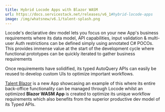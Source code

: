 ```yaml
---
title: Hybrid Locode Apps with Blazor WASM
url: https://docs.servicestack.net/releases/v6_1#hybrid-locode-apps
image: /img/whatsnew/v6.1/talent-splash.png
---
```


Locode's declarative dev model lets you focus on your new App's business requirements where its data model, API capabilities, input validation & multi-user Auth restrictions can be defined simply using annotated C# POCOs.
This provides immense value at the start of the development cycle where functional prototypes can be quickly iterated to gather business requirements

Once requirements have solidified, its typed AutoQuery APIs can easily be reused to develop custom UIs to optimize important workflows.

[Talent Blazor](https://github.com/NetCoreApps/TalentBlazor) is a new App showcasing an example of this where its entire back-office functionality can be managed through Locode whilst an optimized **Blazor WASM App** is created to optimize its unique workflow requirements which also benefits from the superior productive dev model of its Typed APIs.
